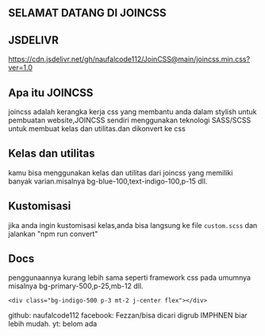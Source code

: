## SELAMAT DATANG DI JOINCSS
## JSDELIVR
https://cdn.jsdelivr.net/gh/naufalcode112/JoinCSS@main/joincss.min.css?ver=1.0

## Apa itu JOINCSS
joincss adalah kerangka kerja css yang membantu anda dalam stylish untuk pembuatan website,JOINCSS sendiri menggunakan teknologi SASS/SCSS untuk membuat kelas dan utilitas.dan dikonvert ke css

## Kelas dan utilitas
kamu bisa menggunakan kelas dan utilitas dari joincss yang memiliki banyak varian.misalnya bg-blue-100,text-indigo-100,p-15 dll.

## Kustomisasi
jika anda ingin kustomisasi kelas,anda bisa langsung ke file `custom.scss` dan jalankan "npm run convert"

## Docs
penggunaannya kurang lebih sama seperti framework css pada umumnya misalnya bg-primary-500,p-25,mb-12 dll.
```
<div class="bg-indigo-500 p-3 mt-2 j-center flex"></div>
```

github: naufalcode112 facebook: Fezzan/bisa dicari digrub IMPHNEN biar lebih mudah. yt: belom ada
